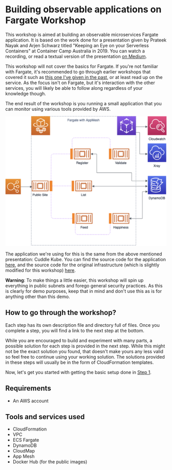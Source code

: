 # Building observable applications on Fargate Workshop

This workshop is aimed at building an observable microservices Fargate application. It is based on the work done for a presentation given by Prateek Nayak and Arjen Schwarz titled "Keeping an Eye on your Serverless Containers" at Container Camp Australia in 2019. You can watch a recording, or read a textual version of the presentation [on Medium](https://medium.com/digio-australia/keeping-an-eye-on-your-serverless-containers-8a318e30b7a4).

This workshop will not cover the basics for Fargate. If you're not familiar with Fargate, it's recommended to go through earlier workshops that covered it such as [this one I've given in the past](https://github.com/ArjenSchwarz/workshop-fargate-bastion), or at least read up on the service. As the focus isn't on Fargate, but it's interaction with the other services, you will likely be able to follow along regardless of your knowledge though.

The end result of the workshop is you running a small application that you can monitor using various tools provided by AWS.

![](img/final-diagram.png)

The application we're using for this is the same from the above mentioned presentation: Cuddle Kube. You can find the source code for the application [here](https://github.com/cuddlekube/application), and the source code for the original infrastructure (which is slightly modified for this workshop) [here](https://github.com/cuddlekube/infrastructure).

**Warning**: To make things a little easier, this workshop will spin up everything in public subnets and forego general security practices. As this is clearly for demo purposes, keep that in mind and don't use this as is for anything other than this demo.

## How to go through the workshop?

Each step has its own description file and directory full of files. Once you complete a step, you will find a link to the next step at the bottom.

While you are encouraged to build and experiment with many parts, a possible solution for each step is provided in the next step. While this might not be the exact solution you found, that doesn't make yours any less valid so feel free to continue using your working solution. The solutions provided in these steps will usually be in the form of CloudFormation templates.

Now, let's get you started with getting the basic setup done in [Step 1](step1.md).

## Requirements

* An AWS account

## Tools and services used

* CloudFormation
* VPC
* ECS Fargate
* DynamoDB
* CloudMap
* App Mesh
* Docker Hub (for the public images)


